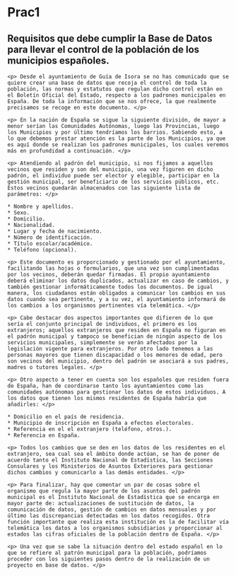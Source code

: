 # Prac1
## Requisitos que debe cumplir la Base de Datos para llevar el control de la población de los municipios españoles.
    <p> Desde el ayuntamiento de Guía de Isora se no has comunicado que se quiere crear una base de datos que recoja el control de toda la población, las normas y estatutos que regulan dicho control están en el Boletín Oficial del Estado, respecto a los padrones municipales en España. De toda la información que se nos ofrece, la que realmente precisamos se recoge en este documento. </p>

    <p> En la nación de España se sigue la siguiente división, de mayor a menor serían las Comunidades Autónomas, luego las Provincias, luego los Municipios y por último tendríamos los barrios. Sabiendo esto, a lo que debemos prestar atención es la parte de los Municipios, ya que es aquí donde se realizan los padrones municipales, los cuales veremos más en profundidad a continuación. </p>

    <p> Atendiendo al padrón del municipio, si nos fijamos a aquellos vecinos que residen y son del municipio, una vez figuren en dicho padrón, el individuo puede ser elector y elegible, participar en la gestión municipal, ser beneficiario de los servicios públicos, etc. Estos vecinos quedarán almacenados con las siguiente lista de parámetros: </p>

    * Nombre y apellidos.
    * Sexo.
    * Domicilio.
    * Nacionalidad.
    * Lugar y fecha de nacimiento.
    * Número de identificación.
    * Título escolar/académico.
    * Teléfono (opcional).

    <p> Este documento es proporcionado y gestionado por el ayuntamiento, facilitando las hojas o formularios, que una vez son cumplimentadas por los vecinos, deberán quedar firmadas. El propio ayuntamiento deberá eliminar los datos duplicados, actualizar en caso de cambios, y también gestionar informáticamente todos los documentos. De igual manera, los ciudadanos están obligados a comunicar los cambios en sus datos cuando sea pertinente, y a su vez, el ayuntamiento informará de los cambios a los organismos pertinentes vía telemática. </p>

    <p> Cabe destacar dos aspectos importantes que difieren de lo que sería el conjunto principal de individuos, el primero es los extranjeros; aquellos extranjeros que residen en España no figuran en el padrón municipal y tampoco se benefician de ningún aspecto de los servicios municipales, simplemente se verán afectados por la legislación vigente para extranjeros. Por otro lado tenemos a las personas mayores que tienen discapacidad o los menores de edad, pero son vecinos del municipio, dentro del padrón se asociará a sus padres, madres o tutores legales. </p>

    <p> Otro aspecto a tener en cuenta son los españoles que residen fuera de España, han de coordinarse tanto los ayuntamientos como las comunidades autónomas para gestionar los datos de estos individuos. A los datos que tienen los mismos residentes de España habría que añadirles: </p>

    * Domicilio en el país de residencia.
    * Municipio de inscripción en España a efectos electorales.
    * Referencia en el el extranjero (teléfono, otros.).
    * Referencia en España.

    <p> Todos los cambios que se den en los datos de los residentes en el extranjero, sea cual sea el ámbito donde actúan, se han de poner de acuerdo tanto el Instituto Nacional de Estadística, las Secciones Consulares y los Ministerios de Asuntos Exteriores para gestionar dichos cambios y comunicarlo a las demás entidades. </p>

    <p> Para finalizar, hay que comentar un par de cosas sobre el organismo que regula la mayor parte de los asuntos del padrón municipal es el Instituto Nacional de Estadística que se encarga en mayor parte de: actualizaciones de sustitución de datos, la comunicación de datos, gestión de cambios en datos mensuales y por último las discrepancias detectadas en los datos recogidos. Otra función importante que realiza esta institución es la de facilitar vía telemática los datos a los organismos subsidiarios y proporcionar al estados las cifras oficiales de la población dentro de España. </p>

    <p> Una vez que se sabe la situación dentro del estado español en lo que se refiere al patrón municipal para la población, podríamos proceder con los siguientes pasos dentro de la realización de un proyecto en base de datos. </p>
